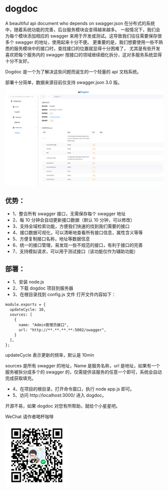 # dogdoc

A beaultiful api document who depends on swagger.json
在分布式的系统中，随着系统功能的完善，后台服务模块会变得越来越多。
一般情况下，我们会为每个模块添加相应的 swagger 来用于开发或测试。这导致我们往往需要保存很多个 swagger 的地址，使用起来十分不便。
更重要的是，我们想要使用一些不熟悉的服务模块中的接口时，查找接口的位置就显得十分困难了，
尤其是有些开发喜欢把每个服务内的 swagger 按接口的领域继续细化拆分，这对多服务系统显得十分不友好。

Dogdoc 是一个为了解决这些问题而诞生的一个轻量的 api 文档系统。

部署十分简单，数据来源目前仅支持 swagger.json 3.0 版。

![效果图](image-show.png)

## 优势：

- 1、整合所有 swagger 接口，无需保存每个 swagger 地址
- 2、每 10 分钟会自动更新接口数据（默认 10 分钟，可以修改）
- 3、支持全域检索功能，方便我们快速的找到我们需要的接口
- 4、接口数据可视化，可以清晰地查看所有接口信息，属性含义等等
- 5、方便复制接口名称，地址等数据信息
- 6、统一的接口管理，易发现一些不规范的接口，有利于接口的完善
- 7、支持模拟请求，可以用于测试接口（该功能仅作为辅助功能）

## 部署：

- 1、安装 node.js
- 2、下载 dogdoc 项目到服务器
- 3、在根目录找到 config.js 文件
  打开文件内容如下：

```
module.exports = {
  updateCycle: 10,
  sources: [
    {
      name: "Admin管理员接口",
      url: "http://**.**.**.**:5002/swagger",
    }
  ],
};
```

updateCycle 表示更新的频率，默认是 10min

sources 是所有 swagger 的地址，Name 是服务名称，url 是地址，如果有一个服务被拆分成多个的 swagger 的，仅需提供该服务的任意一个即可，系统会自动完成获取填充。

- 4、在项目的根目录，打开命令窗口，执行 node app.js 即可。
- 5、访问 http://localhost:3000/ 进入 dogdoc。

开源不易，如果 dogdoc 对您有所帮助，就给个小星星吧。

WeChat 请作者喝杯咖啡

<img src="image-chat.png" width="200" height="200" />
